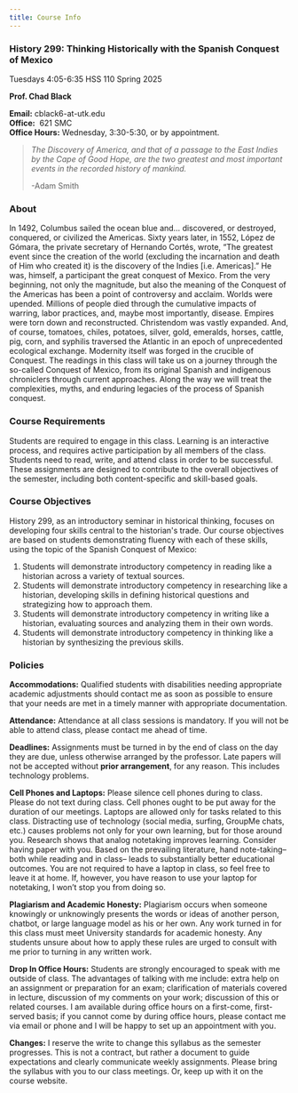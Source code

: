 ```yaml
---
title: Course Info 
---
```


### History 299: Thinking Historically with the Spanish Conquest of Mexico

Tuesdays 4:05-6:35
HSS 110
Spring 2025  

**Prof. Chad Black**

**Email:** cblack6-at-utk.edu   
**Office:**  621 SMC  
**Office Hours:** Wednesday, 3:30-5:30, or by appointment.

> _The Discovery of America, and that of a passage to the East Indies by the Cape of Good Hope, are the two greatest and most important events in the recorded history of mankind._
> 
> -Adam Smith


### About

In 1492, Columbus sailed the ocean blue and… discovered, or destroyed, conquered, or civilized the Americas. Sixty years later, in 1552, López de Gómara, the private secretary of Hernando Cortés, wrote, “The greatest event since the creation of the world (excluding the incarnation and death of Him who created it) is the discovery of the Indies [i.e. Americas].” He was, himself, a participant the great conquest of Mexico. From the very beginning, not only the magnitude, but also the meaning of the Conquest of the Americas has been a point of controversy and acclaim. Worlds were upended. Millions of people died through the cumulative impacts of warring, labor practices, and, maybe most importantly, disease. Empires were torn down and reconstructed. Christendom was vastly expanded. And, of course, tomatoes, chiles, potatoes, silver, gold, emeralds, horses, cattle, pig, corn, and syphilis traversed the Atlantic in an epoch of unprecedented ecological exchange. Modernity itself was forged in the crucible of Conquest. The readings in this class will take us on a journey through the so-called Conquest of Mexico, from its original Spanish and indigenous chroniclers through current approaches. Along the way we will treat the complexities, myths, and enduring legacies of the process of Spanish conquest.
### Course Requirements

Students are required to engage in this class. Learning is an interactive process, and requires active participation by all members of the class. Students need to read, write, and attend class in order to be successful. These assignments are designed to contribute to the overall objectives of the semester, including both content-specific and skill-based goals.

### Course Objectives

History 299, as an introductory seminar in historical thinking, focuses on developing four skills central to the historian's trade. Our course objectives are based on students demonstrating fluency with each of these skills, using the topic of the Spanish Conquest of Mexico:

1. Students will demonstrate introductory competency in reading like a historian across a variety of textual sources.  
2. Students will demonstrate introductory competency in researching like a historian, developing skills in defining historical questions and strategizing how to approach them.
3. Students will demonstrate introductory competency in writing like a historian, evaluating sources and analyzing them in their own words.  
4. Students will demonstrate introductory competency in thinking like a historian by synthesizing the previous skills.

### Policies

**Accommodations:** Qualified students with disabilities needing appropriate academic adjustments should contact me as soon as possible to ensure that your needs are met in a timely manner with appropriate documentation.

**Attendance:** Attendance at all class sessions is mandatory. If you will not be able to attend class, please contact me ahead of time.

**Deadlines:** Assignments must be turned in by the end of class on the day they are due, unless otherwise arranged by the professor. Late papers will not be accepted without **prior arrangement**, for any reason. This includes technology problems.

**Cell Phones and Laptops:** Please silence cell phones during to class. Please do not text during class. Cell phones ought to be put away for the duration of our meetings. Laptops are allowed only for tasks related to this class. Distracting use of technology (social media, surfing, GroupMe chats, etc.) causes problems not only for your own learning, but for those around you. Research shows that analog notetaking improves learning. Consider having paper with you. Based on the prevailing literature, hand note-taking– both while reading and in class– leads to substantially better educational outcomes. You are not required to have a laptop in class, so feel free to leave it at home. If, however, you have reason to use your laptop for notetaking, I won’t stop you from doing so.

**Plagiarism and Academic Honesty:** Plagiarism occurs when someone knowingly or unknowingly presents the words or ideas of another person, chatbot, or large language model as his or her own. Any work turned in for this class must meet University standards for academic honesty. Any students unsure about how to apply these rules are urged to consult with me prior to turning in any written work.

**Drop In Office Hours:** Students are strongly encouraged to speak with me outside of class. The advantages of talking with me include: extra help on an assignment or preparation for an exam; clarification of materials covered in lecture, discussion of my comments on your work; discussion of this or related courses. I am available during office hours on a first-come, first-served basis; if you cannot come by during office hours, please contact me via email or phone and I will be happy to set up an appointment with you.

**Changes:** I reserve the write to change this syllabus as the semester progresses. This is not a contract, but rather a document to guide expectations and clearly communicate weekly assignments. Please bring the syllabus with you to our class meetings. Or, keep up with it on the course website.
